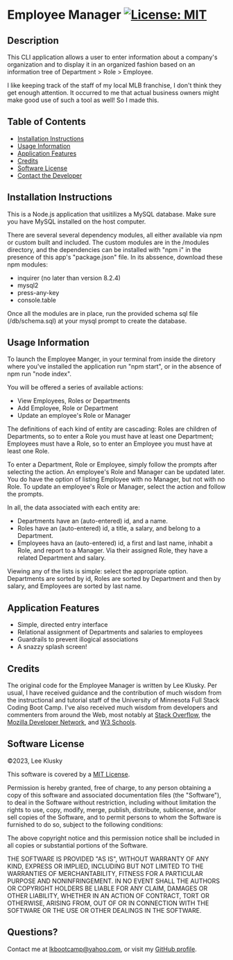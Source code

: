# Employee Manager [![License: MIT](https://img.shields.io/badge/License-MIT-yellow.svg)](https://opensource.org/licenses/MIT)

## Description

This CLI application allows a user to enter information about a company's organization and to display it in an organized fashion based on an information tree of Department > Role > Employee.

I like keeping track of the staff of my local MLB franchise, I don't think they get enough attention. It occurred to me that actual business owners might make good use of such a tool as well! So I made this.


## Table of Contents


* [Installation Instructions](#installation-instructions)
* [Usage Information](#usage-information)
* [Application Features](#application-features)
* [Credits](#credits)
* [Software License](#software-license)
* [Contact the Developer](#contact-the-developer)

## Installation Instructions

This is a Node.js application that usitilizes a MySQL database. Make sure you have MySQL installed on the host computer. 

There are several several dependency modules, all either available via npm or custom built and included. The custom modules are in the /modules directory, and the dependencies can be installed with "npm i" in the presence of this app's "package.json" file. In its abssence, download these npm modules:
* inquirer (no later than version 8.2.4)
* mysql2
* press-any-key
* console.table

Once all the modules are in place, run the provided schema sql file (/db/schema.sql) at your mysql prompt to create the database.


## Usage Information

To launch the Employee Manger, in your terminal from inside the diretory where you've installed the application run "npm start", or in the absence of npm run "node index".

You will be offered a series of available actions:
* View Employees, Roles or Departments
* Add Employee, Role or Department
* Update an employee's Role or Manager

The definitions of each kind of entity are cascading: Roles are children of Departments, so to enter a Role you must have at least one Department; Employees must have a Role, so to enter an Employee you must have at least one Role.

To enter a Department, Role or Employee, simply follow the prompts after selecting the action. An employee's Role and Manager can be updated later. You do have the option of listing Employee with no Manager, but not with no Role. To update an employee's Role or Manager, select the action and follow the prompts.

In all, the data associated with each entity are:
* Departments have an (auto-entered) id, and a name.
* Roles have an (auto-entered) id, a title, a salary, and belong to a Department.
* Employees hava an (auto-entered) id, a first and last name, inhabit a Role, and report to a Manager. Via their assigned Role, they have a related Department and salary.

Viewing any of the lists is simple: select the appropriate option. Departments are sorted by id, Roles are sorted by Department and then by salary, and Employees are sorted by last name.


## Application Features

* Simple, directed entry interface
* Relational assignment of Departments and salaries to employees
* Guardrails to prevent illogical associations
* A snazzy splash screen!


## Credits

The original code for the Employee Manager is written by Lee Klusky. Per usual, I have received guidance and the contribution of much wisdom from the instructional and tutorial staff of the University of Minnesota Full Stack Coding Boot Camp. I've also received much wisdom from developers and commenters from around the Web, most notably at [Stack Overflow](https://www.stackoverflow.com), the [Mozilla Developer Network](https://developer.mozilla.org), and [W3 Schools](https://www.w3schools.com).


## Software License

©2023, Lee Klusky

This software is covered by a [MIT License](https://opensource.org/licenses/MIT).

Permission is hereby granted, free of charge, to any person obtaining a copy of this software and associated documentation files (the "Software"), to deal in the Software without restriction, including without limitation the rights to use, copy, modify, merge, publish, distribute, sublicense, and/or sell copies of the Software, and to permit persons to whom the Software is furnished to do so, subject to the following conditions:

The above copyright notice and this permission notice shall be included in all copies or substantial portions of the Software.

THE SOFTWARE IS PROVIDED "AS IS", WITHOUT WARRANTY OF ANY KIND, EXPRESS OR IMPLIED, INCLUDING BUT NOT LIMITED TO THE WARRANTIES OF MERCHANTABILITY, FITNESS FOR A PARTICULAR PURPOSE AND NONINFRINGEMENT. IN NO EVENT SHALL THE AUTHORS OR COPYRIGHT HOLDERS BE LIABLE FOR ANY CLAIM, DAMAGES OR OTHER LIABILITY, WHETHER IN AN ACTION OF CONTRACT, TORT OR OTHERWISE, ARISING FROM, OUT OF OR IN CONNECTION WITH THE SOFTWARE OR THE USE OR OTHER DEALINGS IN THE SOFTWARE.

## Questions?

Contact me at <a href="mailto:lkbootcamp@yahoo.com">lkbootcamp@yahoo.com</a>, or visit my [GitHub profile](https://www.github.com/lkalliance).